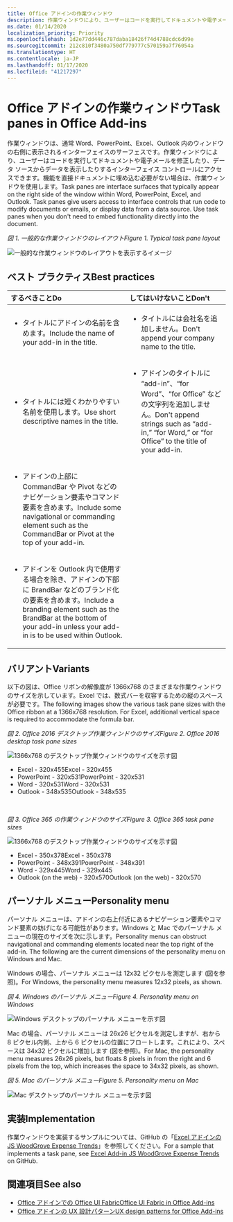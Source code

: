 ```yaml
---
title: Office アドインの作業ウィンドウ
description: 作業ウィンドウにより、ユーザーはコードを実行してドキュメントや電子メールを修正したり、データ ソースからデータを表示したりするインターフェイス コントロールにアクセスできます。
ms.date: 01/14/2020
localization_priority: Priority
ms.openlocfilehash: 1d2e77dd446c787daba18426f74d4788cdc6d99e
ms.sourcegitcommit: 212c810f3480a750df779777c570159a7f76054a
ms.translationtype: HT
ms.contentlocale: ja-JP
ms.lasthandoff: 01/17/2020
ms.locfileid: "41217297"
---
```

# <a name="task-panes-in-office-add-ins"></a><span data-ttu-id="b54f4-103">Office アドインの作業ウィンドウ</span><span class="sxs-lookup"><span data-stu-id="b54f4-103">Task panes in Office Add-ins</span></span>
 
<span data-ttu-id="b54f4-p101">作業ウィンドウは、通常 Word、PowerPoint、Excel、Outlook 内のウィンドウの右側に表示されるインターフェイスのサーフェスです。作業ウィンドウにより、ユーザーはコードを実行してドキュメントや電子メールを修正したり、データ ソースからデータを表示したりするインターフェイス コントロールにアクセスできます。機能を直接ドキュメントに埋め込む必要がない場合は、作業ウィンドウを使用します。</span><span class="sxs-lookup"><span data-stu-id="b54f4-p101">Task panes are interface surfaces that typically appear on the right side of the window within Word, PowerPoint, Excel, and Outlook. Task panes give users access to interface controls that run code to modify documents or emails, or display data from a data source. Use task panes when you don't need to embed functionality directly into the document.</span></span>

<span data-ttu-id="b54f4-107">*図 1. 一般的な作業ウィンドウのレイアウト*</span><span class="sxs-lookup"><span data-stu-id="b54f4-107">*Figure 1. Typical task pane layout*</span></span>

![一般的な作業ウィンドウのレイアウトを表示するイメージ](../images/overview-with-app-task-pane.png)

## <a name="best-practices"></a><span data-ttu-id="b54f4-109">ベスト プラクティス</span><span class="sxs-lookup"><span data-stu-id="b54f4-109">Best practices</span></span>

|<span data-ttu-id="b54f4-110">**するべきこと**</span><span class="sxs-lookup"><span data-stu-id="b54f4-110">**Do**</span></span>|<span data-ttu-id="b54f4-111">**してはいけないこと**</span><span class="sxs-lookup"><span data-stu-id="b54f4-111">**Don't**</span></span>|
|:-----|:--------|
|<ul><li><span data-ttu-id="b54f4-112">タイトルにアドインの名前を含めます。</span><span class="sxs-lookup"><span data-stu-id="b54f4-112">Include the name of your add-in in the title.</span></span></li></ul>|<ul><li><span data-ttu-id="b54f4-113">タイトルには会社名を追加しません。</span><span class="sxs-lookup"><span data-stu-id="b54f4-113">Don't append your company name to the title.</span></span></li></ul>|
|<ul><li><span data-ttu-id="b54f4-114">タイトルには短くわかりやすい名前を使用します。</span><span class="sxs-lookup"><span data-stu-id="b54f4-114">Use short descriptive names in the title.</span></span></li></ul>|<ul><li><span data-ttu-id="b54f4-115">アドインのタイトルに “add-in”、“for Word”、“for Office” などの文字列を追加しません。</span><span class="sxs-lookup"><span data-stu-id="b54f4-115">Don't append strings such as “add-in,” “for Word,” or “for Office” to the title of your add-in.</span></span></li></ul>|
|<ul><li><span data-ttu-id="b54f4-116">アドインの上部に CommandBar や Pivot などのナビゲーション要素やコマンド要素を含めます。</span><span class="sxs-lookup"><span data-stu-id="b54f4-116">Include some navigational or commanding element such as the CommandBar or Pivot at the top of your add-in.</span></span></li></ul>||
|<ul><li><span data-ttu-id="b54f4-117">アドインを Outlook 内で使用する場合を除き、アドインの下部に BrandBar などのブランド化の要素を含めます。</span><span class="sxs-lookup"><span data-stu-id="b54f4-117">Include a branding element such as the BrandBar at the bottom of your add-in unless your add-in is to be used within Outlook.</span></span></li></ul>||


## <a name="variants"></a><span data-ttu-id="b54f4-118">バリアント</span><span class="sxs-lookup"><span data-stu-id="b54f4-118">Variants</span></span>

<span data-ttu-id="b54f4-p102">以下の図は、Office リボンの解像度が 1366x768 のさまざまな作業ウィンドウのサイズを示しています。Excel では、数式バーを収容するための縦のスペースが必要です。</span><span class="sxs-lookup"><span data-stu-id="b54f4-p102">The following images show the various task pane sizes with the Office ribbon at a 1366x768 resolution. For Excel, additional vertical space is required to accommodate the formula bar.</span></span>  

<span data-ttu-id="b54f4-121">*図 2. Office 2016 デスクトップ作業ウィンドウのサイズ*</span><span class="sxs-lookup"><span data-stu-id="b54f4-121">*Figure 2. Office 2016 desktop task pane sizes*</span></span>

![1366x768 のデスクトップ作業ウィンドウのサイズを示す図](../images/office-2016-taskpane-sizes.png)

- <span data-ttu-id="b54f4-123">Excel - 320x455</span><span class="sxs-lookup"><span data-stu-id="b54f4-123">Excel - 320x455</span></span>
- <span data-ttu-id="b54f4-124">PowerPoint - 320x531</span><span class="sxs-lookup"><span data-stu-id="b54f4-124">PowerPoint - 320x531</span></span>
- <span data-ttu-id="b54f4-125">Word - 320x531</span><span class="sxs-lookup"><span data-stu-id="b54f4-125">Word - 320x531</span></span>
- <span data-ttu-id="b54f4-126">Outlook - 348x535</span><span class="sxs-lookup"><span data-stu-id="b54f4-126">Outlook - 348x535</span></span>

<br/>

<span data-ttu-id="b54f4-127">*図 3. Office 365 の作業ウィンドウのサイズ*</span><span class="sxs-lookup"><span data-stu-id="b54f4-127">*Figure 3. Office 365 task pane sizes*</span></span>

![1366x768 のデスクトップ作業ウィンドウのサイズを示す図](../images/office-365-taskpane-sizes.png)

- <span data-ttu-id="b54f4-129">Excel - 350x378</span><span class="sxs-lookup"><span data-stu-id="b54f4-129">Excel - 350x378</span></span>
- <span data-ttu-id="b54f4-130">PowerPoint - 348x391</span><span class="sxs-lookup"><span data-stu-id="b54f4-130">PowerPoint - 348x391</span></span>
- <span data-ttu-id="b54f4-131">Word - 329x445</span><span class="sxs-lookup"><span data-stu-id="b54f4-131">Word - 329x445</span></span>
- <span data-ttu-id="b54f4-132">Outlook (on the web) - 320x570</span><span class="sxs-lookup"><span data-stu-id="b54f4-132">Outlook (on the web) - 320x570</span></span>

## <a name="personality-menu"></a><span data-ttu-id="b54f4-133">パーソナル メニュー</span><span class="sxs-lookup"><span data-stu-id="b54f4-133">Personality menu</span></span>

<span data-ttu-id="b54f4-p103">パーソナル メニューは、アドインの右上付近にあるナビゲーション要素やコマンド要素の妨げになる可能性があります。Windows と Mac でのパーソナル メニューの現在のサイズを次に示します。</span><span class="sxs-lookup"><span data-stu-id="b54f4-p103">Personality menus can obstruct navigational and commanding elements located near the top right of the add-in. The following are the current dimensions of the personality menu on Windows and Mac.</span></span>

<span data-ttu-id="b54f4-136">Windows の場合、パーソナル メニューは 12x32 ピクセルを測定します (図を参照)。</span><span class="sxs-lookup"><span data-stu-id="b54f4-136">For Windows, the personality menu measures 12x32 pixels, as shown.</span></span>

<span data-ttu-id="b54f4-137">*図 4. Windows のパーソナル メニュー*</span><span class="sxs-lookup"><span data-stu-id="b54f4-137">*Figure 4. Personality menu on Windows*</span></span>

![Windows デスクトップのパーソナル メニューを示す図](../images/personality-menu-win.png)

<span data-ttu-id="b54f4-139">Mac の場合、パーソナル メニューは 26x26 ピクセルを測定しますが、右から 8 ピクセル内側、上から 6 ピクセルの位置にフロートします。これにより、スペースは 34x32 ピクセルに増加します (図を参照)。</span><span class="sxs-lookup"><span data-stu-id="b54f4-139">For Mac, the personality menu measures 26x26 pixels, but floats 8 pixels in from the right and 6 pixels from the top, which increases the space to 34x32 pixels, as shown.</span></span>

<span data-ttu-id="b54f4-140">*図 5. Mac のパーソナル メニュー*</span><span class="sxs-lookup"><span data-stu-id="b54f4-140">*Figure 5. Personality menu on Mac*</span></span>

![Mac デスクトップのパーソナル メニューを示す図](../images/personality-menu-mac.png)

## <a name="implementation"></a><span data-ttu-id="b54f4-142">実装</span><span class="sxs-lookup"><span data-stu-id="b54f4-142">Implementation</span></span>

<span data-ttu-id="b54f4-143">作業ウィンドウを実装するサンプルについては、GitHub の「[Excel アドインの JS WoodGrove Expense Trends](https://github.com/OfficeDev/Excel-Add-in-WoodGrove-Expense-Trends)」を参照してください。</span><span class="sxs-lookup"><span data-stu-id="b54f4-143">For a sample that implements a task pane, see [Excel Add-in JS WoodGrove Expense Trends](https://github.com/OfficeDev/Excel-Add-in-WoodGrove-Expense-Trends) on GitHub.</span></span> 


## <a name="see-also"></a><span data-ttu-id="b54f4-144">関連項目</span><span class="sxs-lookup"><span data-stu-id="b54f4-144">See also</span></span>

- [<span data-ttu-id="b54f4-145">Office アドインでの Office UI Fabric</span><span class="sxs-lookup"><span data-stu-id="b54f4-145">Office UI Fabric in Office Add-ins</span></span>](office-ui-fabric.md) 
- [<span data-ttu-id="b54f4-146">Office アドインの UX 設計パターン</span><span class="sxs-lookup"><span data-stu-id="b54f4-146">UX design patterns for Office Add-ins</span></span>](../design/ux-design-pattern-templates.md)

